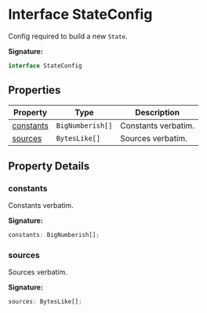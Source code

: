 
# Interface StateConfig

Config required to build a new `State`<!-- -->.

<b>Signature:</b>

```typescript
interface StateConfig 
```

## Properties

|  Property | Type | Description |
|  --- | --- | --- |
|  [constants](./stateconfig.md#constants-property) | `BigNumberish[]` | Constants verbatim. |
|  [sources](./stateconfig.md#sources-property) | `BytesLike[]` | Sources verbatim. |

## Property Details

<a id="constants-property"></a>

### constants

Constants verbatim.

<b>Signature:</b>

```typescript
constants: BigNumberish[];
```

<a id="sources-property"></a>

### sources

Sources verbatim.

<b>Signature:</b>

```typescript
sources: BytesLike[];
```

